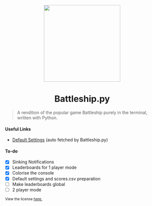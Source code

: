 <div align="center">
	<img src="banner.jpg" height="250">
	<h1>Battleship.py</h1>
</div>

> A rendition of the popular game Battleship purely in the terminal, written with Python.

#### Useful Links

- [Default Settings](https://gist.github.com/newtykins/27d2fe8d45dec9eb59b683b165daa563) (auto fetched by Battleship.py)

#### To-do

- [x] Sinking Notifications
- [x] Leaderboards for 1 player mode
- [x] Colorise the console
- [x] Default settings and scores.csv preparation
- [ ] Make leaderboards global
- [ ] 2 player mode

<sub>View the license <a href="license.md">here.</a></sub>
